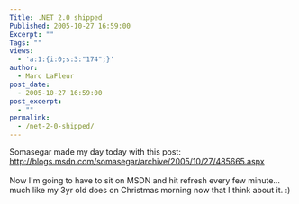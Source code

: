 ```yaml
---
Title: .NET 2.0 shipped
Published: 2005-10-27 16:59:00
Excerpt: ""
Tags: ""
views:
  - 'a:1:{i:0;s:3:"174";}'
author:
  - Marc LaFleur
post_date:
  - 2005-10-27 16:59:00
post_excerpt:
  - ""
permalink:
  - /net-2-0-shipped/
---
```

Somasegar made my day today with this post: <a href="http://blogs.msdn.com/somasegar/archive/2005/10/27/485665.aspx">http://blogs.msdn.com/somasegar/archive/2005/10/27/485665.aspx</a> <br /> <br /> Now I&#39;m going to have to sit on MSDN and hit refresh every few minute... much like my 3yr old does on Christmas morning now that I think about it. :)<br />